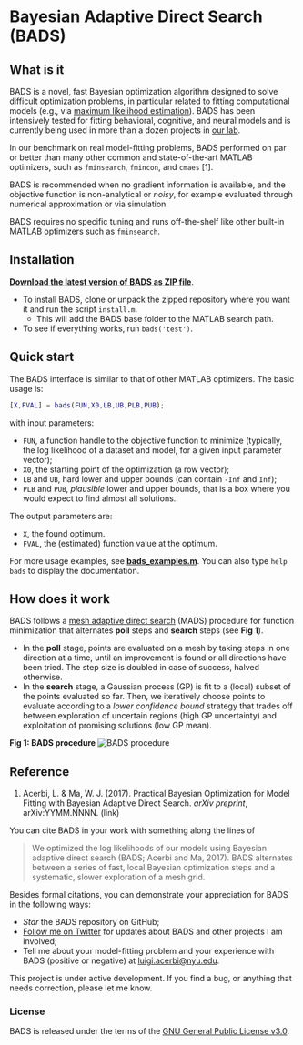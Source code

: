 # Bayesian Adaptive Direct Search (BADS)

## What is it

BADS is a novel, fast Bayesian optimization algorithm designed to solve difficult optimization problems, in particular related to fitting computational models (e.g., via [maximum likelihood estimation](https://en.wikipedia.org/wiki/Maximum_likelihood_estimation)).
BADS has been intensively tested for fitting behavioral, cognitive, and neural models and is currently being used in more than a dozen projects in [our lab](http://www.cns.nyu.edu/malab/).

In our benchmark on real model-fitting problems, BADS performed on par or better than many other common and state-of-the-art MATLAB optimizers, such as `fminsearch`, `fmincon`, and `cmaes` [1].

BADS is recommended when no gradient information is available, and the objective function is non-analytical or *noisy*, for example evaluated through numerical approximation or via simulation. 

BADS requires no specific tuning and runs off-the-shelf like other built-in MATLAB optimizers such as `fminsearch`.


## Installation

[**Download the latest version of BADS as ZIP file**](https://github.com/lacerbi/bads/archive/master.zip).
- To install BADS, clone or unpack the zipped repository where you want it and run the script `install.m`.
   - This will add the BADS base folder to the MATLAB search path.
- To see if everything works, run `bads('test')`.

## Quick start

The BADS interface is similar to that of other MATLAB optimizers. The basic usage is:

```matlab
[X,FVAL] = bads(FUN,X0,LB,UB,PLB,PUB);
```
with input parameters:
- `FUN`, a function handle to the objective function to minimize (typically, the log likelihood of a dataset and model, for a given input parameter vector);
- `X0`, the starting point of the optimization (a row vector);
- `LB` and `UB`, hard lower and upper bounds (can contain `-Inf` and `Inf`);
- `PLB` and `PUB`, *plausible* lower and upper bounds, that is a box where you would expect to find almost all solutions.

The output parameters are:
- `X`, the found optimum.
- `FVAL`, the (estimated) function value at the optimum.

For more usage examples, see [**bads_examples.m**](https://github.com/lacerbi/bads/blob/master/bads_examples.m). You can also type `help bads` to display the documentation.

## How does it work

BADS follows a [mesh adaptive direct search](http://epubs.siam.org/doi/abs/10.1137/040603371) (MADS) procedure for function minimization that alternates **poll** steps and **search** steps (see **Fig 1**). 

- In the **poll** stage, points are evaluated on a mesh by taking steps in one direction at a time, until an improvement is found or all directions have been tried. The step size is doubled in case of success, halved otherwise. 
- In the **search** stage, a Gaussian process (GP) is fit to a (local) subset of the points evaluated so far. Then, we iteratively choose points to evaluate according to a *lower confidence bound* strategy that trades off between exploration of uncertain regions (high GP uncertainty) and exploitation of promising solutions (low GP mean).

**Fig 1: BADS procedure** ![BADS procedure](https://github.com/lacerbi/bads/blob/master/docs/figures/bads-cartoon.png "Fig 1: BADS procedure")


## Reference

1. Acerbi, L. & Ma, W. J. (2017). Practical Bayesian Optimization for Model Fitting with Bayesian Adaptive Direct Search. *arXiv preprint*, arXiv:YYMM.NNNN. (link)

You can cite BADS in your work with something along the lines of

> We optimized the log likelihoods of our models using Bayesian adaptive direct search (BADS; Acerbi and Ma, 2017). BADS alternates between a series of fast, local Bayesian optimization steps and a systematic, slower exploration of a mesh grid. 

Besides formal citations, you can demonstrate your appreciation for BADS in the following ways:

- *Star* the BADS repository on GitHub;
- [Follow me on Twitter](https://twitter.com/AcerbiLuigi) for updates about BADS and other projects I am involved;
- Tell me about your model-fitting problem and your experience with BADS (positive or negative) at <luigi.acerbi@nyu.edu>.

This project is under active development. If you find a bug, or anything that needs correction, please let me know.

### License

BADS is released under the terms of the [GNU General Public License v3.0](https://github.com/lacerbi/bads/blob/master/LICENSE.txt).
